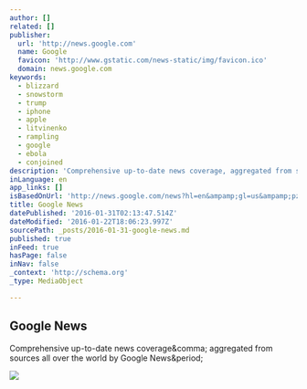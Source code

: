 ```yaml
---
author: []
related: []
publisher:
  url: 'http://news.google.com'
  name: Google
  favicon: 'http://www.gstatic.com/news-static/img/favicon.ico'
  domain: news.google.com
keywords:
  - blizzard
  - snowstorm
  - trump
  - iphone
  - apple
  - litvinenko
  - rampling
  - google
  - ebola
  - conjoined
description: 'Comprehensive up-to-date news coverage, aggregated from sources all over the world by Google News.'
inLanguage: en
app_links: []
isBasedOnUrl: 'http://news.google.com/news?hl=en&ampamp;gl=us&ampamp;pz=1&ampamp;ned=us&ampamp;q=US+Air+Force+Thunderbirds'
title: Google News
datePublished: '2016-01-31T02:13:47.514Z'
dateModified: '2016-01-22T18:06:23.997Z'
sourcePath: _posts/2016-01-31-google-news.md
published: true
inFeed: true
hasPage: false
inNav: false
_context: 'http://schema.org'
_type: MediaObject

---
```

<article style=""><h1>Google News</h1><p>Comprehensive up-to-date news coverage&amp;comma; aggregated from sources all over the world by Google News&amp;period;</p><img src="http://t2.gstatic.com/images?q=tbn:ANd9GcT3l_9XPofhSqXPSTGn0s3z2vDpQqoeCk_GGBQ1X5w6Jl8OZBZzAXzFJcBiWSCP1uavDEM9-3wryA" /></article>